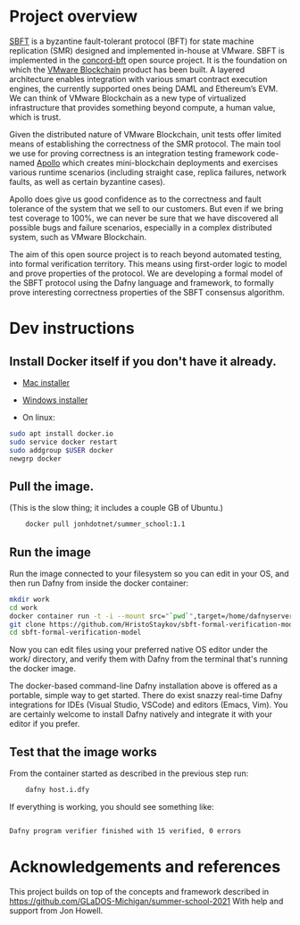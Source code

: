 # Project overview
[SBFT](https://arxiv.org/pdf/1804.01626.pdf) is a byzantine fault-tolerant protocol (BFT) for state machine replication (SMR) designed and implemented in-house at VMware. SBFT is implemented in the [concord-bft](https://github.com/vmware/concord-bft) open source project. It is the foundation on which the [VMware Blockchain](https://docs.vmware.com/en/VMware-Blockchain/1.3/getting_started/GUID-6BD4CD5F-6AC6-4B05-BCB3-A76626BB2777.html) product has been built. A layered architecture enables integration with various smart contract execution engines, the currently supported ones being DAML and Ethereum’s EVM. We can think of VMware Blockchain as a new type of virtualized infrastructure that provides something beyond compute, a human value, which is trust.

Given the distributed nature of VMware Blockchain, unit tests offer limited means of establishing the correctness of the SMR protocol. The main tool we use for proving correctness is an integration testing framework code-named [Apollo](https://github.com/vmware/concord-bft/tree/master/tests/apollo) which creates mini-blockchain deployments and exercises various runtime scenarios (including straight case, replica failures, network faults, as well as certain byzantine cases).

Apollo does give us good confidence as to the correctness and fault tolerance of the system that we sell to our customers. But even if we bring test coverage to 100%, we can never be sure that we have discovered all possible bugs and failure scenarios, especially in a complex distributed system, such as VMware Blockchain.

The aim of this open source project is to reach beyond automated testing, into formal verification territory. This means using first-order logic to model and prove properties of the protocol. We are developing a formal model of the SBFT protocol using the Dafny language and framework, to formally prove interesting correctness properties of the SBFT consensus algorithm.

# Dev instructions

## Install Docker itself if you don't have it already.

  * [Mac installer](https://docs.docker.com/v17.12/docker-for-mac/install/)

  * [Windows installer](https://docs.docker.com/v17.12/docker-for-windows/install/)

  * On linux:

```bash
sudo apt install docker.io
sudo service docker restart
sudo addgroup $USER docker
newgrp docker
```

## Pull the image.
(This is the slow thing; it includes a couple GB of Ubuntu.)

```bash
    docker pull jonhdotnet/summer_school:1.1
```

## Run the image

Run the image connected to your filesystem so you can edit in your OS, and then run Dafny from inside the docker container:

```bash
mkdir work
cd work
docker container run -t -i --mount src="`pwd`",target=/home/dafnyserver/work,type=bind --workdir /home/dafnyserver/work jonhdotnet/summer_school:1.1 /bin/bash
git clone https://github.com/HristoStaykov/sbft-formal-verification-model.git
cd sbft-formal-verification-model
```

Now you can edit files using your preferred native OS editor under the work/
directory, and verify them with Dafny from the terminal that's running the
docker image.

The docker-based command-line Dafny installation above is offered as a
portable, simple way to get started.  There do exist snazzy real-time Dafny
integrations for IDEs (Visual Studio, VSCode) and editors (Emacs, Vim).  You
are certainly welcome to install Dafny natively and integrate it with your
editor if you prefer.

## Test that the image works

From the container started as described in the previous step run:

```bash
    dafny host.i.dfy
```

If everything is working, you should see something like:

```bash

Dafny program verifier finished with 15 verified, 0 errors
```

# Acknowledgements and references

This project builds on top of the concepts and framework described in
https://github.com/GLaDOS-Michigan/summer-school-2021
With help and support from Jon Howell. 
